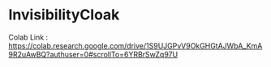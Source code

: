 # InvisibilityCloak

Colab Link : https://colab.research.google.com/drive/1S9UJGPvV9OkGHGtAJWbA_KmA9R2uAwBQ?authuser=0#scrollTo=6YRBrSwZq97U
